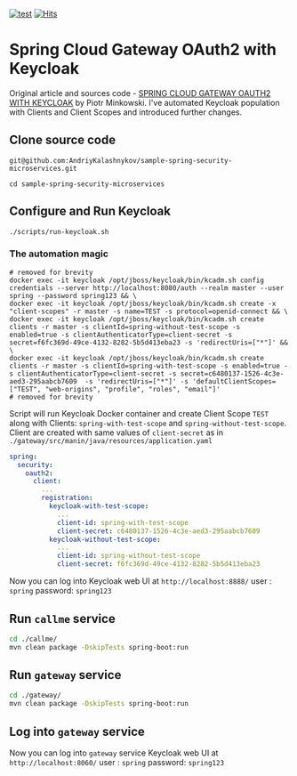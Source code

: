 [![test](https://github.com/AndriyKalashnykov/sample-spring-security-microservices/actions/workflows/test.yml/badge.svg?branch=master)](https://github.com/AndriyKalashnykov/sample-spring-security-microservices/actions/workflows/test.yml)
[![Hits](https://hits.seeyoufarm.com/api/count/incr/badge.svg?url=https%3A%2F%2Fgithub.com%2FAndriyKalashnykov%2Fsample-spring-security-microservices&count_bg=%2333CD56&title_bg=%23555555&icon=&icon_color=%23E7E7E7&title=hits&edge_flat=false)](https://hits.seeyoufarm.com)
# Spring Cloud Gateway OAuth2 with Keycloak

Original article and sources code - [SPRING CLOUD GATEWAY OAUTH2 WITH
KEYCLOAK](https://piotrminkowski.com/2020/10/09/spring-cloud-gateway-oauth2-with-keycloak/)
by Piotr Minkowski. I've automated Keycloak population with Clients and Client
Scopes and introduced further changes. 

## Clone source code 

```shell
git@github.com:AndriyKalashnykov/sample-spring-security-microservices.git

cd sample-spring-security-microservices
```

## Configure and Run Keycloak

```shell
./scripts/run-keycloak.sh
```

### The automation magic

```shell
# removed for brevity
docker exec -it keycloak /opt/jboss/keycloak/bin/kcadm.sh config credentials --server http://localhost:8080/auth --realm master --user spring --password spring123 && \
docker exec -it keycloak /opt/jboss/keycloak/bin/kcadm.sh create -x "client-scopes" -r master -s name=TEST -s protocol=openid-connect && \
docker exec -it keycloak /opt/jboss/keycloak/bin/kcadm.sh create clients -r master -s clientId=spring-without-test-scope -s enabled=true -s clientAuthenticatorType=client-secret -s secret=f6fc369d-49ce-4132-8282-5b5d413eba23 -s 'redirectUris=["*"]' && \
docker exec -it keycloak /opt/jboss/keycloak/bin/kcadm.sh create clients -r master -s clientId=spring-with-test-scope -s enabled=true -s clientAuthenticatorType=client-secret -s secret=c6480137-1526-4c3e-aed3-295aabcb7609  -s 'redirectUris=["*"]' -s 'defaultClientScopes=["TEST", "web-origins", "profile", "roles", "email"]'
# removed for brevity
```

Script will run Keycloak Docker container and create Client Scope `TEST` along
with Clients: `spring-with-test-scope` and `spring-without-test-scope`. Client
are created with same values of `client-secret` as in
`./gateway/src/manin/java/resources/application.yaml`

```yaml
spring:
  security:
    oauth2:
      client:
        ...
        registration:
          keycloak-with-test-scope:
            ...
            client-id: spring-with-test-scope
            client-secret: c6480137-1526-4c3e-aed3-295aabcb7609
          keycloak-without-test-scope:
            ...
            client-id: spring-without-test-scope
            client-secret: f6fc369d-49ce-4132-8282-5b5d413eba23
```
Now you can log into Keycloak web UI at `http://localhost:8888/` user : `spring` password: `spring123`

## Run `callme` service

```bash
cd ./callme/
mvn clean package -DskipTests spring-boot:run
```

## Run `gateway` service

```bash
cd ./gateway/
mvn clean package -DskipTests spring-boot:run
```

## Log into `gateway` service

Now you can log into `gateway` service Keycloak web UI at `http://localhost:8060/` user : `spring` password: `spring123`
